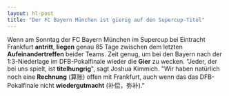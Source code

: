 ```yaml
---
layout: hl-post
title: "Der FC Bayern München ist gierig auf den Supercup-Titel"
---
```

Wenn am Sonntag der FC Bayern München im Supercup bei Eintracht Frankfurt **antritt**, **liegen** genau 85 Tage zwischen dem letzten **Aufeinandertreffen** beider Teams. Zeit genug, um bei den Bayern nach der 1:3-Niederlage im DFB-Pokalfinale wieder die **Gier** zu wecken. "Jeder, der bei uns spielt, ist **titelhungrig**", sagt Joshua Kimmich. "Wir haben natürlich noch eine **Rechnung** (算账) offen mit Frankfurt, auch wenn das das DFB-Pokalfinale nicht **wiedergutmacht** (补偿，弥补)."
